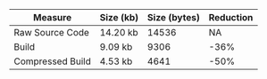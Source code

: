| Measure | Size (kb) | Size (bytes) | Reduction |
| --- | --- | --- | --- |
| Raw Source Code | 14.20 kb | 14536 | NA |
| Build | 9.09 kb | 9306 | -36% |
| Compressed Build | 4.53 kb | 4641 | -50% |
